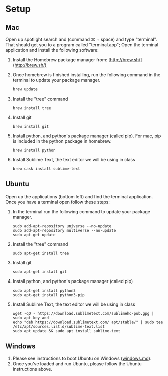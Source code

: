 # Setup

## Mac

Open up spotlight search and (command ⌘ + space) and type "terminal". That should get you to a program called "terminal.app"; Open the terminal application and install the following software: 

1. Install the Homebrew package manager from: [http://brew.sh/](http://brew.sh/)
2. Once homebrew is finished installing, run the following command in the terminal to update your package manager.

	`brew update`

3. Install the "tree" command

	`brew install tree`

4. Install git

	`brew install git`

5. Install python, and python's package manager (called pip). For mac, pip is included in the python package in homebrew.

	`brew install python`

6. Install Sublime Text, the text editor we will be using in class
	```
	brew cask install sublime-text
	```

## Ubuntu

Open up the applications (bottom left) and find the terminal application. Once you have a terminal open follow these steps:
1. In the terminal run the following command to update your package manager.
	
	<!-- Ubuntu Live Installers do not have the universe/multiverse/restricted sources enabled by default: https://askubuntu.com/questions/1081243/why-do-i-need-to-enable-universe-repo-in-18-04-isnt-it-default-enabled -->

	```
	sudo add-apt-repository universe --no-update
	sudo add-apt-repository multiverse --no-update
	sudo apt-get update
	```

2. Install the "tree" command

	`sudo apt-get install tree`

3. Install git

	`sudo apt-get install git`

4. Install python, and python's package manager (called pip)

	```
	sudo apt-get install python3
	sudo apt-get install python3-pip
	```
	
5. Install Sublime Text, the text editor we will be using in class

	```
	wget -qO - https://download.sublimetext.com/sublimehq-pub.gpg | sudo apt-key add -
	echo "deb https://download.sublimetext.com/ apt/stable/" | sudo tee /etc/apt/sources.list.d/sublime-text.list
	sudo apt update && sudo apt install sublime-text
	```
	
## Windows

1. Please see instructions to boot Ubuntu on Windows ([windows.md](windows.md)). 
2. Once you've loaded and run Ubuntu, please follow the Ubuntu instructions above.
